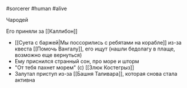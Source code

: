 #sorcerer #human #alive

Чародей

Его приняли за [[Каллибон]]

- [[Суета с баржей|Мы поссорились с ребятами на корабле]] из-за квеста [[Помочь Вангалу]], его ищут (нашли бедолагу в плаще, возможно еще вернуться)
- Ему приснился странный сон, про море и шторм
- "От тебя пахнет морем" (с) [[Злюк Костегрыз]]
- Залутал приступ из-за [[Башня Таливара]], которая снова стала активна
